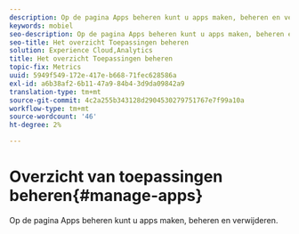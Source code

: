 ```yaml
---
description: Op de pagina Apps beheren kunt u apps maken, beheren en verwijderen.
keywords: mobiel
seo-description: Op de pagina Apps beheren kunt u apps maken, beheren en verwijderen.
seo-title: Het overzicht Toepassingen beheren
solution: Experience Cloud,Analytics
title: Het overzicht Toepassingen beheren
topic-fix: Metrics
uuid: 5949f549-172e-417e-b668-71fec628586a
exl-id: a6b38af2-6b11-47a9-84b4-3d9da09842a9
translation-type: tm+mt
source-git-commit: 4c2a255b343128d2904530279751767e7f99a10a
workflow-type: tm+mt
source-wordcount: '46'
ht-degree: 2%

---
```


# Overzicht van toepassingen beheren{#manage-apps}

Op de pagina Apps beheren kunt u apps maken, beheren en verwijderen.
